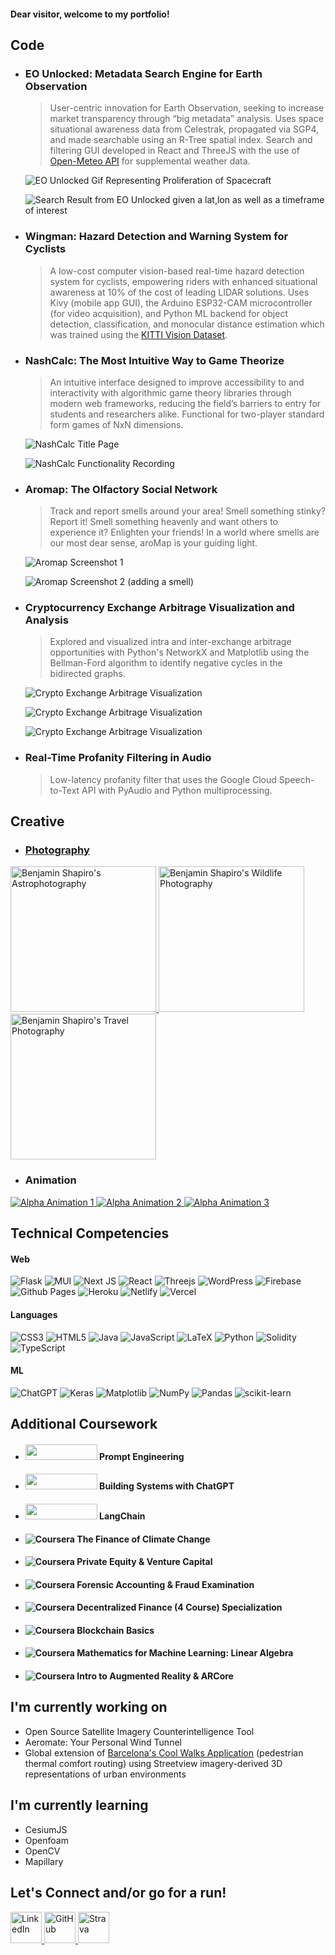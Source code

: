 #### **Dear visitor, welcome to my portfolio!**

## Code

* ### EO Unlocked: Metadata Search Engine for Earth Observation
  > User-centric innovation for Earth Observation, seeking to increase market transparency through “big metadata” analysis. Uses space situational awareness data from Celestrak, propagated via SGP4, and made searchable using an R-Tree spatial index. Search and filtering GUI developed in React and ThreeJS with the use of [Open-Meteo API](https://open-meteo.com/) for supplemental weather data.

  ![EO Unlocked Gif Representing Proliferation of Spacecraft](/Images/EOUnlocked1.gif)
  
  ![Search Result from EO Unlocked given a lat,lon as well as a timeframe of interest](/Images/EOUnlocked2.png)
  
* ### Wingman: Hazard Detection and Warning System for Cyclists 
  >A low-cost computer vision-based real-time hazard detection system for cyclists, empowering riders with enhanced situational awareness at 10% of the cost of leading LIDAR solutions. Uses Kivy (mobile app GUI), the Arduino ESP32-CAM microcontroller (for video acquisition), and Python ML backend for object detection, classification, and monocular distance estimation which was trained using the [KITTI Vision Dataset](https://www.cvlibs.net/datasets/kitti/).

* ### NashCalc: The Most Intuitive Way to Game Theorize
  >An intuitive interface designed to improve accessibility to and interactivity with algorithmic game theory libraries through modern web frameworks, reducing the field’s barriers to entry for students and researchers alike. Functional for two-player standard form games of NxN dimensions. 
  
  ![NashCalc Title Page](/Images/NashCalc1.png)

  ![NashCalc Functionality Recording](/Images/NashCalc2.gif)
  
* ### Aromap: The Olfactory Social Network
  >Track and report smells around your area! Smell something stinky? Report it! Smell something heavenly and want others to experience it? Enlighten your friends! In a world where smells are our most dear sense, aroMap is your guiding light.

  ![Aromap Screenshot 1](/Images/Aromap1.png)

  ![Aromap Screenshot 2 (adding a smell)](/Images/Aromap2.png)

* ### Cryptocurrency Exchange Arbitrage Visualization and Analysis
  >Explored and visualized intra and inter-exchange arbitrage opportunities with Python's NetworkX and Matplotlib using the Bellman-Ford algorithm to identify negative cycles in the bidirected graphs.

  ![Crypto Exchange Arbitrage Visualization](/Images/Arbitrage1.jpg)
  
  ![Crypto Exchange Arbitrage Visualization](/Images/Arbitrage2.jpg)
  
  ![Crypto Exchange Arbitrage Visualization](/Images/Arbitrage3.jpg)

* ### Real-Time Profanity Filtering in Audio
  >Low-latency profanity filter that uses the Google Cloud Speech-to-Text API with PyAudio and Python multiprocessing.
  
## Creative 

* ### [Photography](https://bshapirophoto.com)

<a href="https://bshapirophoto.com/astro" target="_blank">
  <img src="/Images/Astro.jpg" width="233" height="233" alt="Benjamin Shapiro's Astrophotography" />
</a>
<a href="https://bshapirophoto.com/wildlife" target="_blank">
  <img src="/Images/Wildlife.jpg" width="233" height="233" alt="Benjamin Shapiro's Wildlife Photography" />
</a>
<a href="https://bshapirophoto.com/travel" target="_blank">
  <img src="/Images/Travel.jpg" width="233" height="233" alt="Benjamin Shapiro's Travel Photography" />
</a>

* ### Animation
  
<a href="https://youtu.be/bK_9kRmw0oA" target="_blank">
  <img src="/Images/AlphaAnim1.gif" alt="Alpha Animation 1" />
</a>

<a href="https://youtu.be/mtEorwJlq1c" target="_blank">
  <img src="/Images/AlphaAnim2.gif" alt="Alpha Animation 2" />
</a>

<a href="https://youtu.be/5sR2MDufFdQ" target="_blank">
  <img src="/Images/AlphaAnim3.gif" alt="Alpha Animation 3" />
</a>

## Technical Competencies

#### Web
![Flask](https://img.shields.io/badge/flask-%23000.svg?style=for-the-badge&logo=flask&logoColor=white) ![MUI](https://img.shields.io/badge/MUI-%230081CB.svg?style=for-the-badge&logo=mui&logoColor=white) ![Next JS](https://img.shields.io/badge/Next-black?style=for-the-badge&logo=next.js&logoColor=white) ![React](https://img.shields.io/badge/react-%2320232a.svg?style=for-the-badge&logo=react&logoColor=%2361DAFB) ![Threejs](https://img.shields.io/badge/threejs-black?style=for-the-badge&logo=three.js&logoColor=white) ![WordPress](https://img.shields.io/badge/WordPress-%23117AC9.svg?style=for-the-badge&logo=WordPress&logoColor=white)
![Firebase](https://img.shields.io/badge/firebase-%23039BE5.svg?style=for-the-badge&logo=firebase) ![Github Pages](https://img.shields.io/badge/github%20pages-121013?style=for-the-badge&logo=github&logoColor=white) ![Heroku](https://img.shields.io/badge/heroku-%23430098.svg?style=for-the-badge&logo=heroku&logoColor=white) ![Netlify](https://img.shields.io/badge/netlify-%23000000.svg?style=for-the-badge&logo=netlify&logoColor=#00C7B7) ![Vercel](https://img.shields.io/badge/vercel-%23000000.svg?style=for-the-badge&logo=vercel&logoColor=white)

#### Languages
![CSS3](https://img.shields.io/badge/css3-%231572B6.svg?style=for-the-badge&logo=css3&logoColor=white) ![HTML5](https://img.shields.io/badge/html5-%23E34F26.svg?style=for-the-badge&logo=html5&logoColor=white) ![Java](https://img.shields.io/badge/java-%23ED8B00.svg?style=for-the-badge&logo=openjdk&logoColor=white) ![JavaScript](https://img.shields.io/badge/javascript-%23323330.svg?style=for-the-badge&logo=javascript&logoColor=%23F7DF1E) ![LaTeX](https://img.shields.io/badge/latex-%23008080.svg?style=for-the-badge&logo=latex&logoColor=white) ![Python](https://img.shields.io/badge/python-3670A0?style=for-the-badge&logo=python&logoColor=ffdd54) ![Solidity](https://img.shields.io/badge/Solidity-%23363636.svg?style=for-the-badge&logo=solidity&logoColor=white) ![TypeScript](https://img.shields.io/badge/typescript-%23007ACC.svg?style=for-the-badge&logo=typescript&logoColor=white)

#### ML
![ChatGPT](https://img.shields.io/badge/chatGPT-74aa9c?style=for-the-badge&logo=openai&logoColor=white) ![Keras](https://img.shields.io/badge/Keras-%23D00000.svg?style=for-the-badge&logo=Keras&logoColor=white) ![Matplotlib](https://img.shields.io/badge/Matplotlib-%23ffffff.svg?style=for-the-badge&logo=Matplotlib&logoColor=black) ![NumPy](https://img.shields.io/badge/numpy-%23013243.svg?style=for-the-badge&logo=numpy&logoColor=white) ![Pandas](https://img.shields.io/badge/pandas-%23150458.svg?style=for-the-badge&logo=pandas&logoColor=white) ![scikit-learn](https://img.shields.io/badge/scikit--learn-%23F7931E.svg?style=for-the-badge&logo=scikit-learn&logoColor=white)

## Additional Coursework

* #### <img src="https://wordpress.deeplearning.ai/wp-content/uploads/2021/02/LogoFiles_DeepLearning_PrimaryLogo.png" width="115" height="25" /> Prompt Engineering
* #### <img src="https://wordpress.deeplearning.ai/wp-content/uploads/2021/02/LogoFiles_DeepLearning_PrimaryLogo.png" width="115" height="25" /> Building Systems with ChatGPT
* #### <img src="https://wordpress.deeplearning.ai/wp-content/uploads/2021/02/LogoFiles_DeepLearning_PrimaryLogo.png" width="115" height="25" /> LangChain
* #### ![Coursera](https://img.shields.io/badge/Coursera-%230056D2.svg?style=for-the-badge&logo=Coursera&logoColor=white) The Finance of Climate Change
* #### ![Coursera](https://img.shields.io/badge/Coursera-%230056D2.svg?style=for-the-badge&logo=Coursera&logoColor=white) Private Equity & Venture Capital
* #### ![Coursera](https://img.shields.io/badge/Coursera-%230056D2.svg?style=for-the-badge&logo=Coursera&logoColor=white) Forensic Accounting & Fraud Examination
* #### ![Coursera](https://img.shields.io/badge/Coursera-%230056D2.svg?style=for-the-badge&logo=Coursera&logoColor=white) Decentralized Finance (4 Course) Specialization
* #### ![Coursera](https://img.shields.io/badge/Coursera-%230056D2.svg?style=for-the-badge&logo=Coursera&logoColor=white) Blockchain Basics
* #### ![Coursera](https://img.shields.io/badge/Coursera-%230056D2.svg?style=for-the-badge&logo=Coursera&logoColor=white) Mathematics for Machine Learning: Linear Algebra
* #### ![Coursera](https://img.shields.io/badge/Coursera-%230056D2.svg?style=for-the-badge&logo=Coursera&logoColor=white) Intro to Augmented Reality & ARCore

## I'm currently working on 

* Open Source Satellite Imagery Counterintelligence Tool
* Aeromate: Your Personal Wind Tunnel
* Global extension of [Barcelona's Cool Walks Application](https://cool.bcnregional.com/ 'Barcelona Cool Walks App') (pedestrian thermal comfort routing) using Streetview imagery-derived 3D representations of urban environments 

## I'm currently learning

* CesiumJS
* Openfoam
* OpenCV 
* Mapillary

## Let's Connect and/or go for a run!
<a href="https://www.linkedin.com/in/benjaminshapiro1/" target="_blank">
  <img src="/Images/Linkedin.png" width="50" height="50" alt="LinkedIn" />
</a>
<a href="https://github.com/benjamin-shapiro" target="_blank">
  <img src="/Images/Github.png" width="50" height="50" alt="GitHub" />
</a>
<a href="https://www.strava.com/athletes/6805827" target="_blank">
  <img src="/Images/Strava.png" width="50" height="50" alt="Strava" />
</a>






